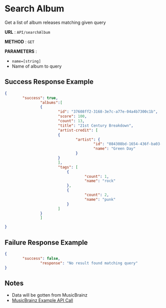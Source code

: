 # Search Album
Get a list of album releases matching given query

**URL** : `API/searchAlbum`

**METHOD** : `GET`

**PARAMETERS** : 
* `name=[string]`
* Name of album to query

## Success Response Example
```json
{
		"success": true,
				"albums":[
				{
						"id": "37608ff2-3168-3e7c-a77e-04a4b7300c1b",
						"score": 100,
						"count": 13,
						"title": "21st Century Breakdown",
						"artist-credit": [
						{
								"artist": {
										"id": "084308bd-1654-436f-ba03-df6697104e19",
										"name": "Green Day"
								}
						}
						],
						"tags": [
							{
									"count": 1,
									"name": "rock"
							},
							{
									"count": 2,
									"name": "punk"
							}
						]
				}
				]

}
```

## Failure Response Example
```json
{
		"success": false,
				"response": "No result found matching query"
}
```

## Notes
* Data will be gotten from MusicBrainz
* [MusicBrainz Example API Call](http://musicbrainz.org/ws/2/release-group/?query=%2221st%20century%20breakdown%22%20AND%20type:album&fmt=json)
